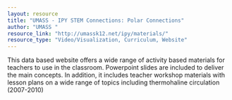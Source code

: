 ```yaml
---
layout: resource
title: "UMASS - IPY STEM Connections: Polar Connections"
author: "UMASS "
resource_link: "http://umassk12.net/ipy/materials/"
resource_type: "Video/Visualization, Curriculum, Website"
---
```


This data based website offers a wide range of activity based materials for teachers to use in the classroom. Powerpoint slides are included to deliver the main concepts.  In addition, it includes teacher workshop materials with lesson plans on a wide range of topics including thermohaline circulation (2007-2010)
